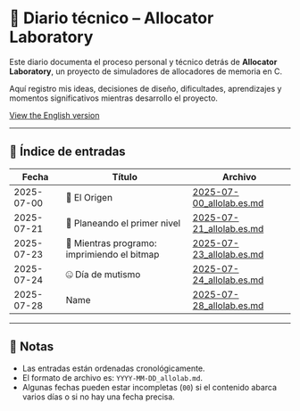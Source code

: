 # 📖 Diario técnico – Allocator Laboratory

Este diario documenta el proceso personal y técnico detrás de **Allocator Laboratory**, un proyecto de simuladores de allocadores de memoria en C.

Aquí registro mis ideas, decisiones de diseño, dificultades, aprendizajes y momentos significativos mientras desarrollo el proyecto.

[View the English version](../en/journal_index.md)

---

## 📅 Índice de entradas

| Fecha       | Título                          | Archivo                         |
|-------------|----------------------------------|----------------------------------|
| 2025-07-00  | 🌱 El Origen                     | [2025-07-00_allolab.es.md](./entries/2025-07-00_allolab.es.md) |
| 2025-07-21  | 🧱 Planeando el primer nivel      | [2025-07-21_allolab.es.md](./entries/2025-07-21_allolab.es.md) |
| 2025-07-23  | 🧠 Mientras programo: imprimiendo el bitmap | [2025-07-23_allolab.es.md](./entries/2025-07-23_allolab.es.md) |
| 2025-07-24  | 🤐 Día de mutismo  | [2025-07-24_allolab.es.md](./entries/2025-07-24_allolab.es.md) |
| 2025-07-28  | Name  | [2025-07-28_allolab.es.md](./entries/2025-07-28_allolab.es.md) |

---

## 🧭 Notas

- Las entradas están ordenadas cronológicamente.
- El formato de archivo es: `YYYY-MM-DD_allolab.md`.
- Algunas fechas pueden estar incompletas (`00`) si el contenido abarca varios días o si no hay una fecha precisa.

